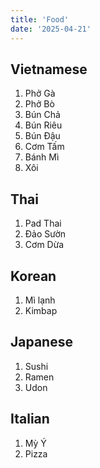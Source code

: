 ```yaml
---
title: 'Food'
date: '2025-04-21'
---
```


## Vietnamese

1. Phở Gà
2. Phở Bò
3. Bún Chả
4. Bún Riêu
5. Bún Đậu
6. Cơm Tấm
7. Bánh Mì
8. Xôi

## Thai

1. Pad Thai
2. Đảo Sườn
3. Cơm Dừa

## Korean

1. Mì lạnh
2. Kimbap

## Japanese

1. Sushi
2. Ramen
3. Udon

## Italian

1. Mỳ Ý
2. Pizza
